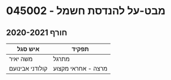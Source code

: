 # 045002 - מבט-על להנדסת חשמל

## חורף 2020-2021

| איש סגל | תפקיד |
| ---- | ---- |
| משה יאיר | מתרגל |
| קולודני אבינועם | מרצה - אחראי מקצוע |

